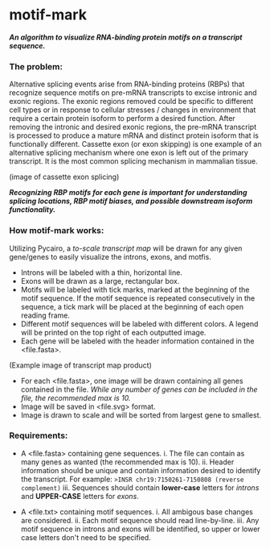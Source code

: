 # motif-mark
***An algorithm to visualize RNA-binding protein motifs on a transcript sequence.***

### The problem:
Alternative splicing events arise from RNA-binding proteins (RBPs) that recognize sequence motifs on pre-mRNA transcripts to excise intronic and exonic regions. The exonic regions removed could be specific to different cell types or in response to cellular stresses / changes in environment that require a certain protein isoform to perform a desired function. After removing the intronic and desired exonic regions, the pre-mRNA transcript is processed to produce a mature mRNA and distinct protein isoform that is functionally different. Cassette exon (or exon skipping) is one example of an alternative splicing mechanism where one exon is left out of the primary transcript. It is the most common splicing mechanism in mammalian tissue. 

(image of cassette exon splicing)

***Recognizing RBP motifs for each gene is important for understanding splicing locations, RBP motif biases, and possible downstream isoform functionality.***

### How **motif-mark** works:
Utilizing Pycairo, a *to-scale transcript map* will be drawn for any given gene/genes to easily visualize the introns, exons, and motfis.
- Introns will be labeled with a thin, horizontal line.
- Exons will be drawn as a large, rectangular box.
- Motifs will be labeled with tick marks, marked at the beginning of the motif sequence. If the motif sequence is repeated consecutively in the sequence, a tick mark will be placed at the beginning of each open reading frame.
- Different motif sequences will be labeled with different colors. A legend will be printed on the top right of each outputted image.
- Each gene will be labeled with the header information contained in the <file.fasta>.

(Example image of transcript map product)

- For each <file.fasta>, one image will be drawn containing all genes contained 
in the file. *While any number of genes can be included in the file, the recommended max is 10.* 
- Image will be saved in <file.svg> format. 
- Image is drawn to scale and will be sorted from largest gene to smallest.

### Requirements:
- A <file.fasta> containing gene sequences. 
    i. The file can contain as many genes as wanted (the recommended max is 10).
    ii. Header information should be unique and contain information desired to identify the transcript. For example: ```>INSR chr19:7150261-7150808 (reverse complement)```
    iii. Sequences should contain **lower-case** letters for *introns* and **UPPER-CASE** letters for *exons*.

- A <file.txt> containing motif sequences. 
    i. All ambigous base changes are considered.
    ii. Each motif sequence should read line-by-line.
    iii. Any motif sequence in introns and exons will be identified, so upper or lower case letters don't need to be specified.
